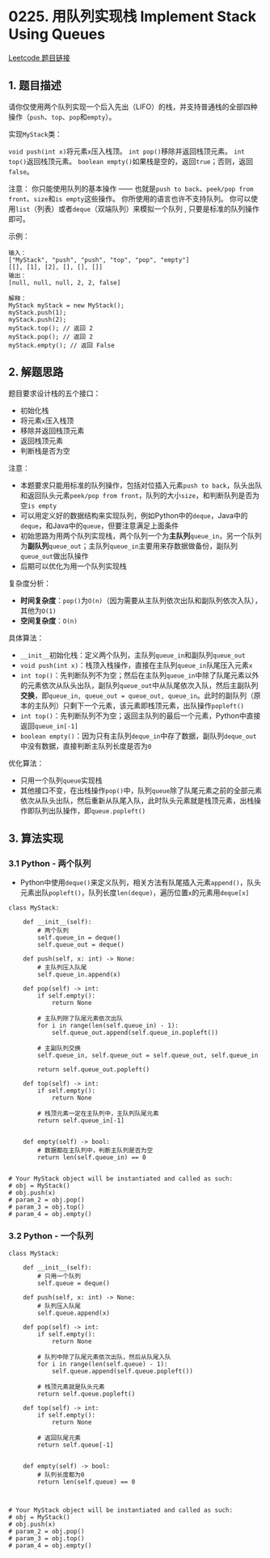# 0225. 用队列实现栈 Implement Stack Using Queues
[Leetcode 题目链接](https://leetcode.com/problems/implement-stack-using-queues/)

## 1. 题目描述
请你仅使用两个队列实现一个后入先出（LIFO）的栈，并支持普通栈的全部四种操作（`push`、`top`、`pop`和`empty`）。

实现`MyStack`类：

`void push(int x)`将元素`x`压入栈顶。
`int pop()`移除并返回栈顶元素。
`int top()`返回栈顶元素。
`boolean empty()`如果栈是空的，返回`true`；否则，返回`false`。
 

注意：
你只能使用队列的基本操作 —— 也就是`push to back`、`peek/pop from front`、`size`和`is empty`这些操作。
你所使用的语言也许不支持队列。 你可以使用`list`（列表）或者`deque`（双端队列）来模拟一个队列 , 只要是标准的队列操作即可。
 

示例：
```
输入：
["MyStack", "push", "push", "top", "pop", "empty"]
[[], [1], [2], [], [], []]
输出：
[null, null, null, 2, 2, false]

解释：
MyStack myStack = new MyStack();
myStack.push(1);
myStack.push(2);
myStack.top(); // 返回 2
myStack.pop(); // 返回 2
myStack.empty(); // 返回 False
```

## 2. 解题思路
题目要求设计栈的五个接口：
* 初始化栈
* 将元素`x`压入栈顶
* 移除并返回栈顶元素
* 返回栈顶元素
* 判断栈是否为空

注意：
* 本题要求只能用标准的队列操作，包括对位插入元素`push to back`，队头出队和返回队头元素`peek/pop from front`，队列的大小`size`，和判断队列是否为空`is empty`
* 可以用定义好的数据结构来实现队列，例如Python中的`deque`，Java中的`deque`，和Java中的`queue`，但要注意满足上面条件
* 初始思路为用两个队列实现栈，两个队列一个为**主队列**`queue_in`，另一个队列为**副队列**`queue_out`；主队列`queue_in`主要用来存数据做备份，副队列`queue_out`做出队操作
* 后期可以优化为用一个队列实现栈

复杂度分析：
* **时间复杂度**：`pop()`为`O(n)`（因为需要从主队列依次出队和副队列依次入队），其他为`O(1)`
* **空间复杂度**：`O(n)`

具体算法：
* `__init__`初始化栈：定义两个队列，主队列`queue_in`和副队列`queue_out`
* `void push(int x)`：栈顶入栈操作，直接在主队列`queue_in`队尾压入元素`x`
* `int top()`：先判断队列不为空；然后在主队列`queue_in`中除了队尾元素以外的元素依次从队头出队，副队列`queue_out`中从队尾依次入队，然后主副队列**交换**，即`queue_in, queue_out = queue_out, queue_in`。此时的副队列（原本的主队列）只剩下一个元素，该元素即栈顶元素，出队操作`popleft()`
* `int top()`：先判断队列不为空；返回主队列的最后一个元素，Python中直接返回`queue_in[-1]`
* `boolean empty()`：因为只有主队列`deque_in`中存了数据，副队列`deque_out`中没有数据，直接判断主队列长度是否为`0`

优化算法：
* 只用一个队列`queue`实现栈
* 其他接口不变，在出栈操作`pop()`中，队列`queue`除了队尾元素之前的全部元素依次从队头出队，然后重新从队尾入队，此时队头元素就是栈顶元素，出栈操作即队列出队操作，即`queue.popleft()`

## 3. 算法实现

### 3.1 Python - 两个队列
* Python中使用`deque()`来定义队列，相关方法有队尾插入元素`append()`，队头元素出队`popleft()`，队列长度`len(deque)`，遍历位置`x`的元素用`deque[x]`

```Py
class MyStack:

    def __init__(self):
        # 两个队列
        self.queue_in = deque()
        self.queue_out = deque()

    def push(self, x: int) -> None:
        # 主队列压入队尾
        self.queue_in.append(x)

    def pop(self) -> int:
        if self.empty():
            return None

        # 主队列除了队尾元素依次出队
        for i in range(len(self.queue_in) - 1):
            self.queue_out.append(self.queue_in.popleft())
        
        # 主副队列交换
        self.queue_in, self.queue_out = self.queue_out, self.queue_in

        return self.queue_out.popleft()

    def top(self) -> int:
        if self.empty():
            return None
        
        # 栈顶元素一定在主队列中，主队列队尾元素
        return self.queue_in[-1]


    def empty(self) -> bool:
        # 数据都在主队列中，判断主队列是否为空
        return len(self.queue_in) == 0


# Your MyStack object will be instantiated and called as such:
# obj = MyStack()
# obj.push(x)
# param_2 = obj.pop()
# param_3 = obj.top()
# param_4 = obj.empty()
```

### 3.2 Python - 一个队列
```Py
class MyStack:

    def __init__(self):
        # 只用一个队列
        self.queue = deque()

    def push(self, x: int) -> None:
        # 队列压入队尾
        self.queue.append(x)

    def pop(self) -> int:
        if self.empty():
            return None

        # 队列中除了队尾元素依次出队，然后从队尾入队
        for i in range(len(self.queue) - 1):
            self.queue.append(self.queue.popleft())
        
        # 栈顶元素就是队头元素
        return self.queue.popleft()

    def top(self) -> int:
        if self.empty():
            return None
        
        # 返回队尾元素
        return self.queue[-1]


    def empty(self) -> bool:
        # 队列长度都为0
        return len(self.queue) == 0



# Your MyStack object will be instantiated and called as such:
# obj = MyStack()
# obj.push(x)
# param_2 = obj.pop()
# param_3 = obj.top()
# param_4 = obj.empty()
```